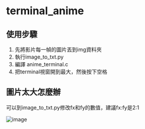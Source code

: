 # terminal_anime
## 使用步驟
1. 先將影片每一幀的圖片丟到img資料夾
2. 執行image_to_txt.py
3. 編譯 anime_terminal.c
4. 把terminal視窗開到最大，然後按下空格
## 圖片太大怎麼辦
可以到image_to_txt.py修改fx和fy的數值，建議fx:fy是2:1

![image](https://github.com/weiso131/terminal_anime/assets/131360912/b9cf4512-0cab-47c4-8ae1-fd4c077def7c)

